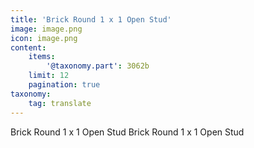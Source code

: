```yaml
---
title: 'Brick Round 1 x 1 Open Stud'
image: image.png
icon: image.png
content:
    items:
        '@taxonomy.part': 3062b
    limit: 12
    pagination: true
taxonomy:
    tag: translate
---
```


Brick Round 1 x 1 Open Stud
Brick Round 1 x 1 Open Stud
